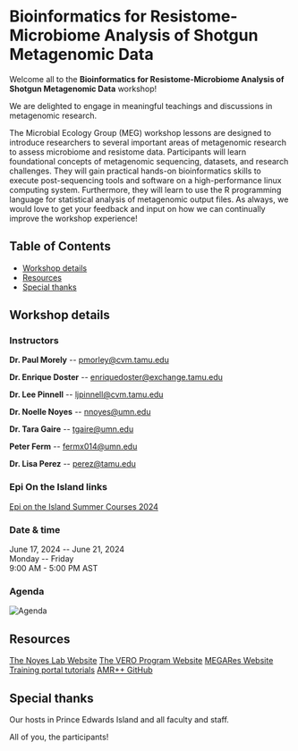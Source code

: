 # Bioinformatics for Resistome-Microbiome Analysis of Shotgun Metagenomic Data

Welcome all to the **Bioinformatics for Resistome-Microbiome Analysis of Shotgun Metagenomic Data** workshop!

We are delighted to engage in meaningful teachings and discussions in metagenomic research.

The Microbial Ecology Group (MEG) workshop lessons are designed to introduce researchers to several important areas of metagenomic research to assess microbiome and resistome data. Participants will learn foundational concepts of metagenomic sequencing, datasets, and research challenges. They will gain practical hands-on bioinformatics skills to execute post-sequencing tools and software on a high-performance linux computing system. Furthermore, they will learn to use the R programming language for statistical analysis of metagenomic output files. As always, we would love to get your feedback and input on how we can continually improve the workshop experience!


## Table of Contents

- [Workshop details](#workshop-details)
- [Resources](#resources-and-additional-information)
- [Special thanks](#special-thanks)

## Workshop details

### Instructors

**Dr. Paul Morely** -- pmorley@cvm.tamu.edu <br>

**Dr. Enrique Doster** -- enriquedoster@exchange.tamu.edu <br>

**Dr. Lee Pinnell** -- ljpinnell@cvm.tamu.edu <br>

**Dr. Noelle Noyes** -- nnoyes@umn.edu <br>

**Dr. Tara Gaire** -- tgaire@umn.edu <br>

**Peter Ferm** -- fermx014@umn.edu <br>

**Dr. Lisa Perez** -- perez@tamu.edu <br>

### Epi On the Island links

[Epi on the Island Summer Courses 2024](https://cver.upei.ca/epi-on-the-island-2024/)

### Date & time

June 17, 2024 -- June 21, 2024  <br>
Monday -- Friday <br>
9:00 AM - 5:00 PM AST

### Agenda

![Agenda](./resources/List_of_Lectures)

## Resources 

[The Noyes Lab Website](https://www.thenoyeslab.org)
[The VERO Program Website](https://vetmed.tamu.edu/vero/)
[MEGARes Website](https://megares.meglab.org/)
[Training portal tutorials](https://sites.google.com/tamu.edu/cms)
[AMR++ GitHub](https://github.com/Microbial-Ecology-Group/AMRplusplus)




## Special thanks

Our hosts in Prince Edwards Island and all faculty and staff.

All of you, the participants!
